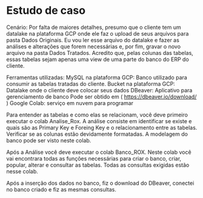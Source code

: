# Estudo de caso

Cenário: Por falta de maiores detalhes, presumo que o cliente tem um datalake na plataforma GCP onde ele faz o upload de seus arquivos para pasta Dados Originais. Eu vou ler esse arquivo do datalake e fazer as análises e alterações que forem necessárias e, por fim, gravar o novo arquivo na pasta Dados Tratados. Acredito que, pelas colunas das tabelas, essas tabelas sejam apenas uma view de uma parte do banco do ERP do cliente.

Ferramentas utilizadas:
MySQL na plataforma GCP: Banco utilizado para consumir as tabelas tratadas do cliente.
Bucket na plataforma GCP: Datalake onde o cliente deve colocar seus dados
DBeaver: Aplicativo para gerenciamento de banco Pode ser obtido em ( https://dbeaver.io/download/ )
Google Colab: serviço em nuvem para programar

Para entender as tabelas e como elas se relacionam, você deve primeiro executar o colab Analise_Rox. A análise consiste em identificar se existe e quais são as Primary Key e Foreing Key e o relacionamento entre as tabelas. Verificar se as colunas estão devidamente formatadas. A modelagem do banco pode ser visto neste colab.

Após a Análise você deve executar o colab Banco_ROX. Neste colab você vai encontrara todas as funções necessárias para criar o banco, criar, popular, alterar e consultar as tabelas. Todas as consultas exigidas estão nesse colab.

Após a inserção dos dados no banco, fiz o download do DBeaver, conectei no banco criado e fiz as mesmas consultas.
